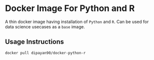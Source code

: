 # Docker Image For Python and R 

A thin docker image having installation of `Python` and `R`. Can be used for data science usecases as a `base` image.

## Usage Instructions

```bash
docker pull dipayan90/docker-python-r
```
